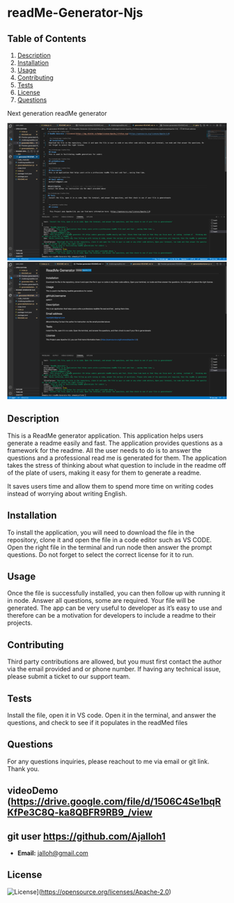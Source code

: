 # readMe-Generator-Njs
## Table of Contents

1. [Description](#description)
2. [Installation](#installation)
3. [Usage](#usage)
5. [Contributing](#contributing)
6. [Tests](#tests)
7. [License](#license)
8. [Questions](#questions)

Next generation readMe generator

![Homepage.](./images/image1.png)
![Homepage.](./images/image2.png)
## Description
This is a ReadMe generator application. This application helps users generate a readme easily and fast. 
The application provides questions as a framework for the readme. All the user needs to do is to answer the questions and a professional read me is generated for them.
The application takes the stress of thinking about what question to include in the readme off of the plate of users, making it easy for them to generate a readme.

It saves users time and allow them to spend more time on writing codes instead of worrying about writing English.

## Installation

To install the application, you will need to download the file in the repository, clone it and open the file in a code editor such as VS CODE. 
Open the right file in the terminal and run node then answer the prompt questions. Do not forget to select the correct license for it to run. 

## Usage
Once the file is successfully installed, you can then follow up with running it in node. Answer all questions, some are required. Your file will be generated.
The app can be very useful to developer as it’s easy to use and therefore can be a motivation for developers to include a readme to their projects.

## Contributing
Third party contributions are allowed, but you must first contact the author via the email provided and or phone number. If having any technical issue,
please submit a ticket to our support team.

## Tests
Install the file, open it in VS code. Open it in the terminal, and answer the questions, and check to see if it populates in the readMed files

## Questions

For any questions inquiries, please reachout to me via email or git link. Thank you.

## videoDemo (https://drive.google.com/file/d/1506C4Se1bqRKfPe3C8Q-ka8QBFR9RB9_/view
## git user https://github.com/Ajalloh1

- **Email:** [jalloh@gmail.com](jalloh@gmail.co)
## License

![License](https://img.shields.io/badge/License-Apache_2.0-blue.svg)](https://opensource.org/licenses/Apache-2.0)